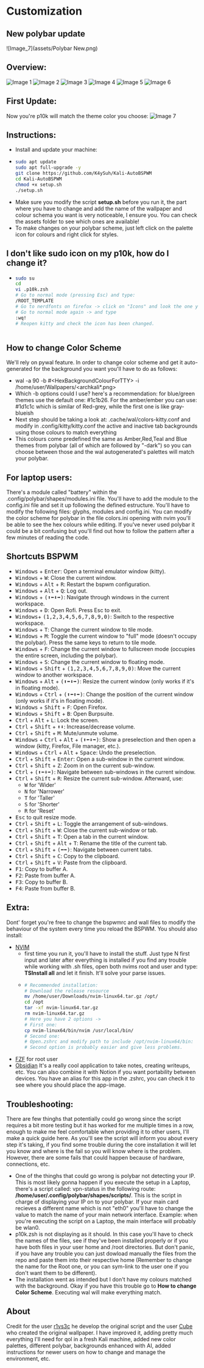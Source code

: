 # Customization

## New polybar update
![Image_7](assets/Polybar New.png)

## Overview:
![Image 1](assets/2023-12-10_14-13.png)
![Image 2](assets/2023-12-10_14-13_1.png)
![Image 3](assets/archkaliAmber.png)
![Image 4](assets/archkaliEmber.png)
![Image 5](assets/archkaliGreen.png)
![Image 6](assets/archkaliBlue.png)

## First Update:
Now you're p10k will match the theme color you choose:
![Image 7](assets/p10kmatch.png)

## Instructions:
- Install and update your machine:
- ```bash
  sudo apt update
  sudo apt full-upgrade -y
  git clone https://github.com/K4ySuh/Kali-AutoBSPWM
  cd Kali-AutoBSPWM
  chmod +x setup.sh
  ./setup.sh
- Make sure you modify the script **setup.sh** before you run it, the part where you have to change and add the name of the wallpaper and colour schema you want is very noticeable, I ensure you. You can check the assets folder to see which ones are available!
- To make changes on your polybar scheme, just left click on the palette icon for colours and right click for styles.

## I don't like sudo icon on my p10k, how do I change it?
- ```bash
  sudo su
  cd
  vi .p10k.zsh
  # Go to normal mode (pressing Esc) and type:
  /ROOT_TEMPLATE
  # Go to nerdfonts on firefox -> click on "Icons" and look the one you prefer, copy it and paste on top on the previous one.
  # Go to normal mode again -> and type
  :wq!
  # Reopen kitty and check the icon has been changed.
  
  

## How to change Color Scheme
We'll rely on pywal feature. In order to change color scheme and get it auto-generated for the background you want you'll have to do as follows:
- wal -a 90 -b #\<HexBackgroundColourForTTY> -i /home/user/Wallpapers/\<archkali*.png>
- Which -b options could I use? here's a recommendation: for blue/green themes use the default one: #1c1b26. For the amber/ember you can use: #1d1c1c which is similar of Red-grey, while the first one is like gray-blueish
- Next step should be taking a look at: .cache/wal/colors-kitty.conf and modify in .config/kitty/kitty.conf the active and inactive tab backgrounds using those colours to match everything
- This colours come predefined the same as Amber,Red,Teal and Blue themes from polybar (all of which are followed by "-dark") so you can choose between those and the wal autogenerated's palettes will match your polybar.

## For laptop users:
There's a module called "battery" within the .config/polybar/shapes/modules.ini file. You'll have to add the module to the config.ini file and set it up following the defined estructure. You'll have to modify the following files: glyphs, modules and config.ini. You can modify the color scheme for polybar in the file colors.ini opening with nvim you'll be able to see the hex colours while editing. If you've never used polybar it could be a bit confusing but you'll find out how to follow the pattern after a few minutes of reading the code.


## Shortcuts BSPWM

- <kbd>Windows</kbd> + <kbd>Enter</kbd>: Open a terminal emulator window (kitty). 
- <kbd>Windows</kbd> + <kbd>W</kbd>: Close the current window.
- <kbd>Windows</kbd> + <kbd>Alt</kbd> + <kbd>R</kbd>: Restart the bspwm configuration.
- <kbd>Windows</kbd> + <kbd>Alt</kbd> + <kbd>Q</kbd>: Log out.
- <kbd>Windows</kbd> + <kbd>(⬆⬅⬇➡)</kbd>: Navigate through windows in the current workspace.
- <kbd>Windows</kbd> + <kbd>D</kbd>: Open Rofi. Press Esc to exit.
- <kbd>Windows</kbd>+ <kbd>(1,2,3,4,5,6,7,8,9,0)</kbd>: Switch to the respective workspace.
- <kbd>Windows</kbd> + <kbd>T</kbd>: Change the current window to tile mode.
- <kbd>Windows</kbd> + <kbd>M</kbd>: Toggle the current window to "full" mode (doesn't occupy the polybar). Press the same keys to return to tile mode.
- <kbd>Windows</kbd> + <kbd>F</kbd>: Change the current window to fullscreen mode (occupies the entire screen, including the polybar).
- <kbd>Windows</kbd> + <kbd>S</kbd>: Change the current window to floating mode.
- <kbd>Windows</kbd> + <kbd>Shift</kbd> + <kbd>(1,2,3,4,5,6,7,8,9,0)</kbd>: Move the current window to another workspace.
- <kbd>Windows</kbd> + <kbd>Alt</kbd> + <kbd>(⬆⬅⬇➡)</kbd>: Resize the current window (only works if it's in floating mode).
- <kbd>Windows</kbd> + <kbd>Ctrl</kbd> + <kbd>(⬆⬅⬆➡)</kbd>: Change the position of the current window (only works if it's in floating mode).
- <kbd>Windows</kbd> + <kbd>Shift</kbd> + <kbd>F</kbd>: Open Firefox.
- <kbd>Windows</kbd> + <kbd>Shift</kbd> + <kbd>B</kbd>: Open Burpsuite.
- <kbd>Ctrl</kbd> + <kbd>Alt</kbd> + <kbd>L</kbd>: Lock the screen.
- <kbd>Ctrl</kbd> + <kbd>Shift</kbd> + <kbd>⬆⬇</kbd>: Increase/decrease volume.
- <kbd>Ctrl</kbd> + <kbd>Shift</kbd> + <kbd>M</kbd>: Mute/unmute volume.
- <kbd>Windows</kbd> + <kbd>Ctrl</kbd> + <kbd>Alt</kbd> + <kbd>(⬆⬅⬇➡)</kbd>: Show a preselection and then open a window (kitty, Firefox, File manager, etc.).
- <kbd>Windows</kbd> + <kbd>Ctrl</kbd> + <kbd>Alt</kbd> + <kbd>Space</kbd>: Undo the preselection.
- <kbd>Ctrl</kbd> + <kbd>Shift</kbd> + <kbd>Enter</kbd>: Open a sub-window in the current window.
- <kbd>Ctrl</kbd> + <kbd>Shift</kbd> + <kbd>Z</kbd>: Zoom in on the current sub-window.
- <kbd>Ctrl</kbd> + <kbd>(⬆⬅⬇➡)</kbd>: Navigate between sub-windows in the current window.
- <kbd>Ctrl</kbd> + <kbd>Shift</kbd> + <kbd>R</kbd>: Resize the current sub-window. Afterward, use:
  - <kbd>W</kbd> for 'Wider'
  - <kbd>N</kbd> for 'Narrower'
  - <kbd>T</kbd> for 'Taller'
  - <kbd>S</kbd> for 'Shorter'
  - <kbd>R</kbd> for 'Reset'
- <kbd>Esc</kbd> to quit resize mode.
- <kbd>Ctrl</kbd> + <kbd>Shift</kbd> + <kbd>L</kbd>: Toggle the arrangement of sub-windows.
- <kbd>Ctrl</kbd> + <kbd>Shift</kbd> + <kbd>W</kbd>: Close the current sub-window or tab.
- <kbd>Ctrl</kbd> + <kbd>Shift</kbd> + <kbd>T</kbd>: Open a tab in the current window.
- <kbd>Ctrl</kbd> + <kbd>Shift</kbd> + <kbd>Alt</kbd> + <kbd>T</kbd>: Rename the title of the current tab.
- <kbd>Ctrl</kbd> + <kbd>Shift</kbd> + <kbd>(⬅➡)</kbd>: Navigate between current tabs.
- <kbd>Ctrl</kbd> + <kbd>Shift</kbd> + <kbd>C</kbd>: Copy to the clipboard.
- <kbd>Ctrl</kbd> + <kbd>Shift</kbd> + <kbd>V</kbd>: Paste from the clipboard.
- <kbd>F1</kbd>: Copy to buffer A.
- <kbd>F2</kbd>: Paste from buffer A.
- <kbd>F3</kbd>: Copy to buffer B.
- <kbd>F4</kbd>: Paste from buffer B.

## Extra:
  
  Dont' forget you're free to change the bspwmrc and wall files to modify the behaviour of the system every time you reload the BSPWM.
  You should also install:
  - [NVIM](https://github.com/neovim/neovim/releases/tag/stable)
    - first time you run it, you'll have to install the stuff. Just type N first input and later after everything is installed if you find any trouble while working with .sh files, open both nvims root and user and type: **TSInstall all** and let it finish. It'll solve your parse issues.
    - ```bash
      # Recommended installation:
      # Download the release resource
      mv /home/user/Downloads/nvim-linux64.tar.gz /opt/
      cd /opt
      tar -xf nvim-linux64.tar.gz
      rm nvim-linux64.tar.gz
      # Here you have 2 options ->
      # First one:
      cp nvim-linux64/bin/nvim /usr/local/bin/
      # Second one:
      # Open.zshrc and modify path to include /opt/nvim-linux64/bin:
      # Second option is probably easier and give less problems.
  - [FZF](https://github.com/junegunn/fzf) for root user
  - [Obsidian](https://obsidian.md/) It's a really cool application to take notes, creating writeups, etc. You can also combine it with Notion if you want portability between devices. You have an alias for this app in the .zshrc, you can check it to see where you should place the app-image.

## Troubleshooting:
There are few thinghs that potentially could go wrong since the script requires a bit more testing but it has worked for me multiple times in a row, enough to make me feel comfortable when providing it to other users, I'll make a quick guide here.
As you'll see the script will inform you about every step it's taking, if you find some trouble during the core installation it will let you know and where is the fail so you will know where is the problem. However, there are some fails
that could happen because of hardware, connections, etc. 
- One of the thinghs that could go wrong is polybar not detecting your IP. This is most likely gonna happen if you execute the setup in a Laptop, there's a script called: vpn-status in the following route: **/home/user/.config/polybar/shapes/scripts/**. This is the script in charge of displaying your IP on to your polybar. If your main card recieves a different name which is not "eth0" you'll have to change the value to match the name of your main network interface. Example: when you're executing the script on a Laptop, the main interface will probably be wlan0.
- p10k.zsh is not displaying as it should. In this case you'll have to check the names of the files, see if they've been installed properly or if you have both files in your user home and /root directories. But don't panic, if you have any trouble you can just dowload manually the files from the repo and paste them into their respective home (Remember to change the name for the Root one, or you can sym-link to the user one if you don't want them to be different).
- The installation went as intended but I don't have my colours matched with the background. Okay if you have this trouble go to **How to change Color Scheme**. Executing wal will make everything match.

## About
  Credit for the user [r1vs3c](https://github.com/r1vs3c) he develop the original script and the user [Cube](https://github.com/ZLCube) who created the original wallpaper. I have improved it, adding pretty much everything I'll need for qol in a fresh Kali machine, added new color palettes, different polybar, backgrounds enhanced with AI, added instructions for newer users on how to change and manage the environment, etc.
